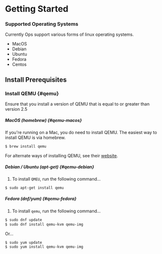 Getting Started
===============

### Supported Operating Systems

Currently Ops support various forms of linux operating systems.
 * MacOS
 * Debian
 * Ubuntu
 * Fedora
 * Centos

## Install Prerequisites

### Install QEMU {#qemu}
Ensure that you install a version of QEMU that is equal to or greater than
version 2.5

##### MacOS (homebrew) {#qemu-macos}
If you're running on a Mac, you do need to install QEMU. The easiest way to
install QEMU is via homebrew.

```sh
$ brew install qemu
```

For alternate ways of installing QEMU, see their
[website](https://www.qemu.org/). 

##### Debian / Ubuntu (apt-get) {#qemu-debian}

 1. To install `QMEU`, run the following command...

```sh
$ sudo apt-get install qemu
```

##### Fedora (dnf/yum) {#qemu-fedora}

 1. To install `qemu`, run the following command...

```sh
$ sudo dnf update
$ sudo dnf install qemu-kvm qemu-img
```

Or...

```sh
$ sudo yum update
$ sudo yum install qemu-kvm qemu-img
```
